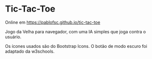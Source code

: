 # Tic-Tac-Toe
Online em https://pablofsc.github.io/tic-tac-toe

Jogo da Velha para navegador, com uma IA simples que joga contra o usuário.

Os ícones usados são do Bootstrap Icons.
O botão de modo escuro foi adaptado da w3schools.
